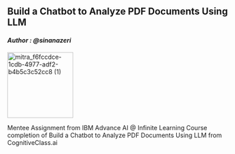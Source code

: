 ## Build a Chatbot to Analyze PDF Documents Using LLM
#### _Author : @sinanazeri_

<img style="text-align=center" width="150" alt="mitra_f6fccdce-1cdb-4977-adf2-b4b5c3c52cc8 (1)" src="https://github.com/Milkiiy/The-Art-of-Prompt-Engineering/assets/114728966/80135c80-cf06-43f0-9706-5b970ec0f99d">

Mentee Assignment from IBM Advance AI @ Infinite Learning Course completion of Build a 
Chatbot to Analyze PDF Documents Using LLM from CognitiveClass.ai
